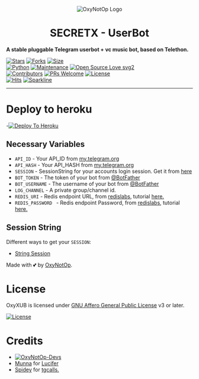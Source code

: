 <p align="center">
  <img src="https://telegra.ph/file/2d3e9ec5799b3b2a2fb01.jpg" alt="OxyNotOp Logo">
</p>
<h1 align="center">
  <b>SECRETX - UserBot</b>
</h1>

<b>A stable pluggable Telegram userbot + vc music bot, based on Telethon.</b>   

[![Stars](https://img.shields.io/github/stars/OxyNotOp/SECRETxUB?style=flat-square&color=yellow)](https://github.com/OxyNotOp/SECRETxUB/stargazers)
[![Forks](https://img.shields.io/github/forks/OxyNotOp/SECRETxUB?style=flat-square&color=orange)](https://github.com/OxyNotOp/SECRETxUB/fork)
[![Size](https://img.shields.io/github/repo-size/OxyNotOp/SECRETxUB?style=flat-square&color=green)](https://github.com/OxyNotOp/SECRETxUB/)   
[![Python](https://img.shields.io/badge/Python-v3.9-blue)](https://www.python.org/)
[![Maintenance](https://img.shields.io/badge/Maintained%3F-yes-green.svg)](https://github.com/OxyNotOp/SECRETxUB/graphs/commit-activity)
[![Open Source Love svg2](https://badges.frapsoft.com/os/v2/open-source.svg?v=103)](https://github.com/OxyNotOp/SECRETxUB)   
[![Contributors](https://img.shields.io/github/contributors/OxyNotOp/SECRETxUB?style=flat-square&color=green)](https://github.com/OxyNotOp/SECRETxUB/graphs/contributors)
[![PRs Welcome](https://img.shields.io/badge/PRs-welcome-brightgreen.svg?style=flat-square)](https://makeapullrequest.com)
[![License](https://img.shields.io/badge/License-AGPL-blue)](https://github.com/OxyNotOp/SECRETxUB/blob/main/LICENSE)   
[![Hits](https://hits.seeyoufarm.com/api/count/incr/badge.svg?url=https%3A%2F%2Fgithub.com%2FOxyNotOp%2FSecretPack&count_bg=%2379C83D&title_bg=%23555555&icon=&icon_color=%23E7E7E7&title=hits&edge_flat=false)](https://github.com/OxyNotOp/SECRETxUB)
[![Sparkline](https://stars.medv.io/OxyNotOp/SECRETxUB.svg)](https://stars.medv.io/OxyNotOp/SECRETxUB)

----

# Deploy to heroku
-[![Deploy To Heroku](https://www.herokucdn.com/deploy/button.svg)](https://dashboard.heroku.com/new?button-url=https%3A%2F%2Fgithub.com%2FOxyNotOp%2FSecretPack&template=https%3A%2F%2Fgithub.com%2FOxyNotOp%2FSecretPack)


## Necessary Variables
- `API_ID` - Your API_ID from [my.telegram.org](https://my.telegram.org/)
- `API_HASH` - Your API_HASH from [my.telegram.org](https://my.telegram.org/)
- `SESSION` - SessionString for your accounts login session. Get it from [here](https://t.me/Pyrogram_gen_bot)
- `BOT_TOKEN` - The token of your bot from [@BotFather](https://t.me/BotFather)
- `BOT_USERNAME` - The username of your bot from [@BotFather](https://t.me/BotFather)
- `LOG_CHANNEL` - A private group/channel id.
- `REDIS_URI` - Redis endpoint URL, from [redislabs](http://redislabs.com/), tutorial [here.](./resources/extras/redistut.md)
- `REDIS_PASSWORD ` - Redis endpoint Password, from [redislabs](http://redislabs.com/), tutorial [here.](./resources/extras/redistut.md)

## Session String
Different ways to get your `SESSION`:
* [String Session](https://t.me/Pyrogram_gen_bot)

Made with 💕 by [OxyNotOp](https://t.me/OxyXsupport). <br />

# License
OxyXUB is licensed under [GNU Affero General Public License](https://www.gnu.org/licenses/agpl-3.0.en.html) v3 or later.

[![License](https://www.gnu.org/graphics/agplv3-155x51.png)](LICENSE)

# Credits
* [![OxyNotOp-Devs](https://img.shields.io/static/v1?label=OxyNotOp&message=devs&color=critical)](https://t.me/OxyXsupport)
* [Munna](https://github.com/xxmunnaxx/) for [Lucifer](https://github.com/dineshpamnani860/Telethon)
* [Spidey](https://github.com/Omiiiiii143) for [tgcalls.](http://github.com/tgcallsjs/tgcalls)
